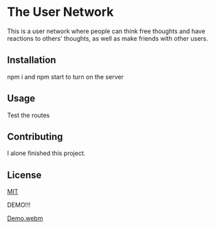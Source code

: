 # The User Network

This is a user network where people can think free thoughts and have reactions to others' thoughts, as well as make friends with other users.

## Installation

npm i and npm start to turn on the server

## Usage

Test the routes

## Contributing

I alone finished this project.

## License

[MIT](https://choosealicense.com/licenses/mit/)

DEMO!!!

[Demo.webm](https://github.com/githubkyle/Thinkers/assets/43896355/4f9d5553-5b0f-4cd3-80ad-4b331c6d5e0f)
